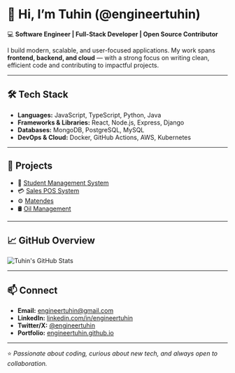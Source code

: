 # 👋 Hi, I’m Tuhin (@engineertuhin)

💻 **Software Engineer | Full-Stack Developer | Open Source Contributor**  

I build modern, scalable, and user-focused applications. My work spans **frontend, backend, and cloud** — with a strong focus on writing clean, efficient code and contributing to impactful projects.  

---

## 🛠 Tech Stack
- **Languages:** JavaScript, TypeScript, Python, Java  
- **Frameworks & Libraries:** React, Node.js, Express, Django  
- **Databases:** MongoDB, PostgreSQL, MySQL  
- **DevOps & Cloud:** Docker, GitHub Actions, AWS, Kubernetes  

---

## 🚀 Projects
- 📘 [Student Management System](https://github.com/engineertuhin/studentManagent)  
- 💳 [Sales POS System](https://github.com/datadss123/SALES-POS_SYSTEM_DEV_V1)  
- ⚙️ [Matendes](https://github.com/engineertuhin/matendes)  
- 🛢 [Oil Management](https://github.com/engineertuhin/oil)  

---

## 📈 GitHub Overview
![Tuhin's GitHub Stats](https://github-readme-stats.vercel.app/api?username=engineertuhin&show_icons=true&theme=tokyonight)  

---

## 📫 Connect
- **Email:** [engineertuhin@gmail.com](mailto:engineertuhin@gmail.com)  
- **LinkedIn:** [linkedin.com/in/engineertuhin](https://www.linkedin.com/in/engineertuhin/)  
- **Twitter/X:** [@engineertuhin](https://twitter.com/engineertuhin)  
- **Portfolio:** [engineertuhin.github.io](https://engineertuhin.github.io)  

---

⭐ *Passionate about coding, curious about new tech, and always open to collaboration.*  
